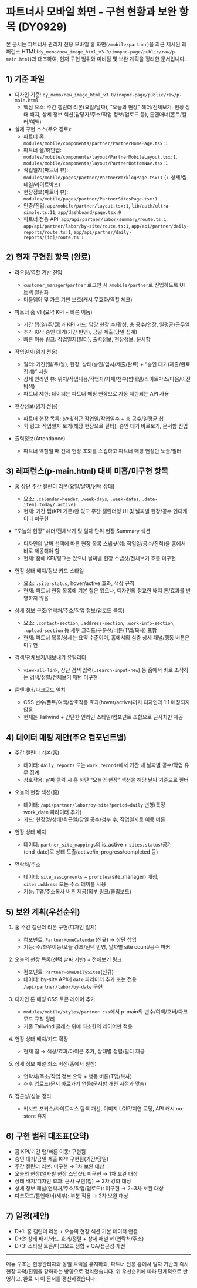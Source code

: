 # 파트너사 모바일 화면 - 구현 현황과 보완 항목 (DY0929)

본 문서는 파트너사 관리자 전용 모바일 홈 화면(`/mobile/partner`)을 최근 제시된 레퍼런스 HTML(`dy_memo/new_image_html_v3.0/inopnc-page/public/raw/p-main.html`)과 대조하여, 현재 구현 범위와 미비점 및 보완 계획을 정리한 문서입니다.

## 1) 기준 파일

- 디자인 기준: `dy_memo/new_image_html_v3.0/inopnc-page/public/raw/p-main.html`
  - 핵심 요소: 주간 캘린더 리본(요일/날짜), "오늘의 현장" 헤더/전체보기, 현장 상태 배지, 상세 정보 섹션(담당자/주소/작업 정보/업로드 등), 톤앤매너(폰트/컬러/여백)
- 실제 구현 소스(주요 경로):
  - 파트너 홈: `modules/mobile/components/partner/PartnerHomePage.tsx:1`
  - 파트너 셸/하단탭: `modules/mobile/components/layout/PartnerMobileLayout.tsx:1`, `modules/mobile/components/layout/PartnerBottomNav.tsx:1`
  - 작업일지(파트너 뷰): `modules/mobile/pages/partner/PartnerWorklogPage.tsx:1` (+ 상세/썸네일/라이트박스)
  - 현장정보(파트너 뷰): `modules/mobile/pages/partner/PartnerSitesPage.tsx:1`
  - 인증/진입: `app/mobile/partner/layout.tsx:1`, `lib/auth/ultra-simple.ts:11`, `app/dashboard/page.tsx:9`
  - 파트너 전용 API: `app/api/partner/labor/summary/route.ts:1`, `app/api/partner/labor/by-site/route.ts:1`, `app/api/partner/daily-reports/route.ts:1`, `app/api/partner/daily-reports/[id]/route.ts:1`

## 2) 현재 구현된 항목 (완료)

- 라우팅/역할 기반 진입
  - `customer_manager`/`partner` 로그인 시 `/mobile/partner`로 진입하도록 UI 트랙 일원화
  - 미들웨어 및 가드 기반 보호(캐시 무효화/역할 체크)

- 파트너 홈 v1 (요약 KPI + 빠른 이동)
  - 기간 탭(일/주/월)과 KPI 카드: 담당 현장 수/활성, 총 공수/연장, 일평균/근무일
  - 추가 KPI: 승인 대기(기간 반영), 금일 제출(당일 집계)
  - 빠른 이동 링크: 작업일지(필터), 출력정보, 현장정보, 문서함

- 작업일지(읽기 전용)
  - 필터: 기간(일/주/월), 현장, 상태(승인/임시/제출/완료) + “승인 대기(제출/완료 집계)” 지원
  - 상세 인라인 뷰: 위치/작업내용/작업자/자재/첨부(썸네일/라이트박스/다음/이전 탐색)
  - 파트너 제한: 데이터는 파트너 매핑 현장으로 자동 제한되는 API 사용

- 현장정보(읽기 전용)
  - 파트너 현장 목록: 상태/최근 작업일/작업일수 + 총 공수/일평균 칩
  - 퀵 링크: 작업일지 보기(해당 현장으로 필터), 승인 대기 바로보기, 문서함 진입

- 출력정보(Attendance)
  - 파트너 역할일 때 전체 현장 조회를 스킵하고 파트너 매핑 현장만 노출/필터

## 3) 레퍼런스(p-main.html) 대비 미흡/미구현 항목

- 홈 상단 주간 캘린더 리본(요일/날짜/선택 상태)
  - 요소: `.calendar-header`, `.week-days`, `.week-dates`, `.date-item(.today/.active)`
  - 현재: 기간 탭(KPI 기준)만 있고 주간 캘린더형 UI 및 날짜별 현장/공수 인디케이터 미구현

- “오늘의 현장” 헤더/전체보기 및 일자 단위 현장 Summary 섹션
  - 디자인의 날짜 선택에 따른 현장 목록 스냅샷(예: 작업일/공수/진척)을 홈에서 바로 제공해야 함
  - 현재: 홈에 KPI/링크는 있으나 날짜별 현장 스냅샷/전체보기 흐름 미구현

- 현장 상태 배지/정보 카드 스타일
  - 요소: `.site-status`, hover/active 효과, 색상 규칙
  - 현재: 파트너 현장 목록에 기본 칩은 있으나, 디자인의 정교한 배지 톤/효과를 반영하지 않음

- 상세 정보 구조(연락처/주소/작업 정보/업로드 블록)
  - 요소: `.contact-section`, `.address-section`, `.work-info-section`, `.upload-section` 등 세부 그리드/구분선/버튼(T맵/복사) 포함
  - 현재: 파트너 목록/상세는 요약 수준이며, 홈에서의 심층 상세 패널/행동 버튼은 미구현

- 검색/전체보기/내보내기 유틸리티
  - `view-all-link`, 상단 검색 입력(`.search-input-new`) 등 홈에서 바로 조작하는 검색/정렬/전체보기 패턴 미구현

- 톤앤매너/다크모드 일치
  - CSS 변수/폰트/여백/상호작용 효과(hover/active)까지 디자인과 1:1 매칭되지 않음
  - 현재는 Tailwind + 간단한 인라인 스타일/컴포넌트 조합으로 근사치만 제공

## 4) 데이터 매핑 제안(주요 컴포넌트별)

- 주간 캘린더 리본(홈)
  - 데이터: `daily_reports` 또는 `work_records`에서 기간 내 날짜별 공수/작업 유무 집계
  - 상호작용: 날짜 클릭 시 홈 하단 “오늘의 현장” 섹션을 해당 날짜 기준으로 필터

- 오늘의 현장 섹션(홈)
  - 데이터: `/api/partner/labor/by-site?period=daily` 변형(특정 work_date 파라미터 추가)
  - 카드: 현장명/상태/최근일/당일 공수/첨부 수, 작업일지로 이동 버튼

- 현장 상태 배지
  - 데이터: `partner_site_mappings`의 is_active + `sites.status`/공기(end_date)로 상태 도출(active/in_progress/completed 등)

- 연락처/주소
  - 데이터: `site_assignments` + `profiles`(site_manager) 매칭, `sites.address` 또는 주소 테이블 사용
  - 기능: T맵/주소복사 버튼 제공(외부 링크/클립보드)

## 5) 보완 계획(우선순위)

1. 홈 주간 캘린더 리본 구현(디자인 일치)
   - 컴포넌트: `PartnerHomeCalendar`(신규) → 상단 삽입
   - 기능: 주/좌우이동/오늘 강조/선택 반영, 날짜별 site count/공수 마커

2. 오늘의 현장 목록(선택 날짜 기반) + 전체보기 링크
   - 컴포넌트: `PartnerHomeDailySites`(신규)
   - 데이터: by-site API에 `date` 파라미터 추가 또는 전용 `/api/partner/labor/by-date` 구현

3. 디자인 톤 매칭 CSS 토큰 레이어 추가
   - `modules/mobile/styles/partner.css`에서 p-main의 변수/여백/호버/다크모드 규칙 정리
   - 기존 Tailwind 클래스 위에 최소한의 레이어만 적용

4. 현장 상태 배지/카드 확장
   - 현재 칩 → 색상/효과/아이콘 추가, 상태별 정렬/필터 제공

5. 상세 정보 패널 최소 버전(홈에서 펼침)
   - 연락처/주소/작업 정보 요약 + 행동 버튼(T맵/복사)
   - 추후 업로드/문서 바로가기 연동(문서함 개편 시점과 맞춤)

6. 접근성/성능 정리
   - 키보드 포커스/라이트박스 탐색 개선, 이미지 LQIP/지연 로딩, API 캐시 no-store 유지

## 6) 구현 범위 대조표(요약)

- 홈 KPI/기간 탭/빠른 이동: 구현됨
- 승인 대기/금일 제출 KPI: 구현됨(기간/당일)
- 주간 캘린더 리본: 미구현 → 1차 보완 대상
- 오늘의 현장(일자별 현장 스냅샷): 미구현 → 1차 보완 대상
- 상태 배지/디자인 효과: 근사 구현(칩) → 2차 강화 대상
- 상세 정보 패널(연락처/주소/작업/업로드): 미구현 → 2~3차 보완 대상
- 다크모드/톤앤매너(세부): 부분 적용 → 2차 보완 대상

## 7) 일정(제안)

- D+1: 홈 캘린더 리본 + 오늘의 현장 섹션 기본 데이터 연결
- D+2: 상태 배지/카드 효과/정렬 + 상세 패널 v1(연락처/주소)
- D+3: 스타일 토큰/다크모드 정합 + QA/접근성 개선

---

메뉴 구조는 현장관리자와 동일 트랙을 유지하되, 파트너 전용 홈에서 일자 기반의 즉시 현장 파악/진입을 강화하는 방향으로 정리했습니다. 위 우선순위에 따라 단계적으로 반영하고, 완료 시 이 문서를 갱신하겠습니다.
